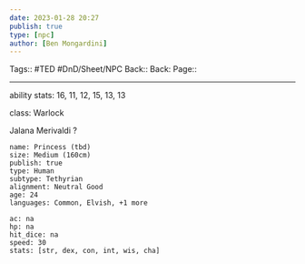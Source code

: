 ```yaml
---
date: 2023-01-28 20:27
publish: true
type: [npc]
author: [Ben Mongardini]
---
```

Tags:: #TED #DnD/Sheet/NPC
Back:: 
Back: 
Page::

---
ability stats:
16, 11, 12, 15, 13, 13

class:
Warlock

Jalana Merivaldi ? 

```statblock
name: Princess (tbd)
size: Medium (160cm)
publish: true
type: Human
subtype: Tethyrian
alignment: Neutral Good
age: 24
languages: Common, Elvish, +1 more

ac: na
hp: na
hit_dice: na
speed: 30
stats: [str, dex, con, int, wis, cha]


```

